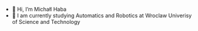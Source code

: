 - 👋 Hi, I’m Michałl Haba
- 📖 I am currently studying Automatics and Robotics at Wroclaw Univerisy of Science and Technology

<!---
MLHaba/MLHaba is a ✨ special ✨ repository because its `README.md` (this file) appears on your GitHub profile.
You can click the Preview link to take a look at your changes.
--->
